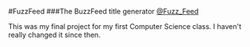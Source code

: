 #FuzzFeed
###The BuzzFeed title generator
[@Fuzz_Feed](https://twitter.com/Fuzz_Feed)

This was my final project for my first Computer Science class. I haven't really changed it since then.
